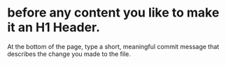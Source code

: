 # before any content you like to make it an H1 Header.
At the bottom of the page, type a short, meaningful commit message that describes the change you made to the file.
